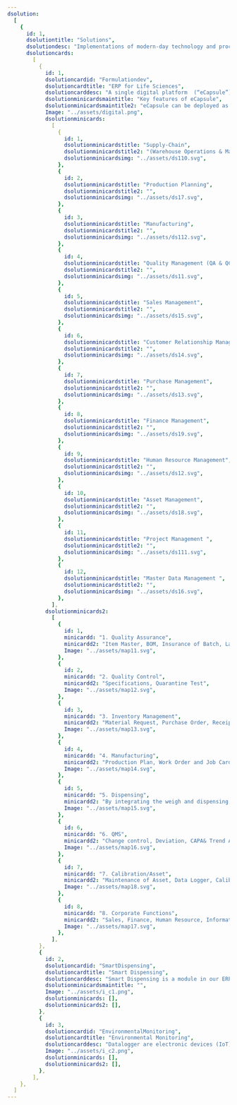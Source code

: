 ```yaml
---
dsolution:
  [
    {
      id: 1,
      dsolutiontitle: "Solutions",
      dsolutiondesc: "Implementations of modern-day technology and processes which reduce optimal input and maximize output.",
      dsolutioncards:
        [
          {
            id: 1,
            dsolutioncardid: "Formulationdev",
            dsolutioncardtitle: "ERP for Life Sciences",
            dsolutioncarddesc: "A single digital platform  (“eCapsule”) exclusively for life sciences organizations to be efficient, consistent, and agile with their Enterprise Business Processes while staying compliant to regulatory requirements.",
            dsolutionminicardsmaintitle: "Key features of eCapsule",
            dsolutionminicardsmaintitle2: "eCapsule can be deployed as an end-to-end factory automation solution or as pointed solution to address a specific business process / departmental process",
            Image: "../assets/digital.png",
            dsolutionminicards:
              [
                {
                  id: 1,
                  dsolutionminicardstitle: "Supply-Chain",
                  dsolutionminicardstitle2: "(Warehouse Operations & Management)",
                  dsolutionminicardsimg: "../assets/ds110.svg",
                },
                {
                  id: 2,
                  dsolutionminicardstitle: "Production Planning",
                  dsolutionminicardstitle2: "",
                  dsolutionminicardsimg: "../assets/ds17.svg",
                },
                {
                  id: 3,
                  dsolutionminicardstitle: "Manufacturing",
                  dsolutionminicardstitle2: "",
                  dsolutionminicardsimg: "../assets/ds112.svg",
                },
                {
                  id: 4,
                  dsolutionminicardstitle: "Quality Management (QA & QC)",
                  dsolutionminicardstitle2: "",
                  dsolutionminicardsimg: "../assets/ds11.svg",
                },
                {
                  id: 5,
                  dsolutionminicardstitle: "Sales Management",
                  dsolutionminicardstitle2: "",
                  dsolutionminicardsimg: "../assets/ds15.svg",
                },
                {
                  id: 6,
                  dsolutionminicardstitle: "Customer Relationship Management",
                  dsolutionminicardstitle2: "",
                  dsolutionminicardsimg: "../assets/ds14.svg",
                },
                {
                  id: 7,
                  dsolutionminicardstitle: "Purchase Management",
                  dsolutionminicardstitle2: "",
                  dsolutionminicardsimg: "../assets/ds13.svg",
                },
                {
                  id: 8,
                  dsolutionminicardstitle: "Finance Management",
                  dsolutionminicardstitle2: "",
                  dsolutionminicardsimg: "../assets/ds19.svg",
                },
                {
                  id: 9,
                  dsolutionminicardstitle: "Human Resource Management",
                  dsolutionminicardstitle2: "",
                  dsolutionminicardsimg: "../assets/ds12.svg",
                },
                {
                  id: 10,
                  dsolutionminicardstitle: "Asset Management",
                  dsolutionminicardstitle2: "",
                  dsolutionminicardsimg: "../assets/ds18.svg",
                },
                {
                  id: 11,
                  dsolutionminicardstitle: "Project Management ",
                  dsolutionminicardstitle2: "",
                  dsolutionminicardsimg: "../assets/ds111.svg",
                },
                {
                  id: 12,
                  dsolutionminicardstitle: "Master Data Management ",
                  dsolutionminicardstitle2: "",
                  dsolutionminicardsimg: "../assets/ds16.svg",
                },
              ],
            dsolutionminicards2:
              [
                {
                  id: 1,
                  minicardd: "1. Quality Assurance",
                  minicardd2: "Item Master, BOM, Insurance of Batch, Label Printing",
                  Image: "../assets/map11.svg",
                },
                {
                  id: 2,
                  minicardd: "2. Quality Control",
                  minicardd2: "Specifications, Quarantine Test",
                  Image: "../assets/map12.svg",
                },
                {
                  id: 3,
                  minicardd: "3. Inventory Management",
                  minicardd2: "Material Request, Purchase Order, Receipt(MRN), Reconcilation adn Stock Entry",
                  Image: "../assets/map13.svg",
                },
                {
                  id: 4,
                  minicardd: "4. Manufacturing",
                  minicardd2: "Production Plan, Work Order and Job Card",
                  Image: "../assets/map14.svg",
                },
                {
                  id: 5,
                  minicardd: "5. Dispensing",
                  minicardd2: "By integrating the weigh and dispensing stages we can improve the speed and accuracy of operations",
                  Image: "../assets/map15.svg",
                },
                {
                  id: 6,
                  minicardd: "6. QMS",
                  minicardd2: "Change control, Deviation, CAPA& Trend Analysis",
                  Image: "../assets/map16.svg",
                },
                {
                  id: 7,
                  minicardd: "7. Calibration/Asset",
                  minicardd2: "Maintenance of Asset, Data Logger, Calibration",
                  Image: "../assets/map18.svg",
                },
                {
                  id: 8,
                  minicardd: "8. Corporate Functions",
                  minicardd2: "Sales, Finance, Human Resource, Information Technology",
                  Image: "../assets/map17.svg",
                },
              ],
          },
          {
            id: 2,
            dsolutioncardid: "SmartDispensing",
            dsolutioncardtitle: "Smart Dispensing",
            dsolutioncarddesc: "Smart Dispensing is a module in our ERP solution that ensure FIFO and accurate weight is dispensed during the raw material and packing material dispensing operation. A customized IoT device is connected to each weighing balance via Rs 232 and weigh reading from the balance is recorded in real time into the erp system.",
            dsolutionminicardsmaintitle: "",
            Image: "../assets/i_c1.png",
            dsolutionminicards: [],
            dsolutionminicards2: [],
          },
          {
            id: 3,
            dsolutioncardid: "EnvironmentalMonitoring",
            dsolutioncardtitle: "Environmental Monitoring",
            dsolutioncarddesc: "Datalogger are electronic devices (IoT) which automatically monitor and record environmental parameters (Temprature & Rh) over time, allowing conditions to be measured, documented, analysed and validated. The custom inhouse device built by Archimedis continuously monitors the room temperature and Rh in real time and provides notification (sms & Hooter ) when there is a drastic variation in temperature or Rh",
            Image: "../assets/i_c2.png",
            dsolutionminicards: [],
            dsolutionminicards2: [],
          },
        ],
    },
  ]
---
```

